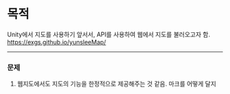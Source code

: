 # 목적
Unity에서 지도를 사용하기 앞서서, API를 사용하여 웹에서 지도를 불러오고자 함.
https://exgs.github.io/yunsleeMap/

---

### 문제
1. 웹지도에서도 지도의 기능을 한정적으로 제공해주는 것 같음. 마크를 어떻게 달지